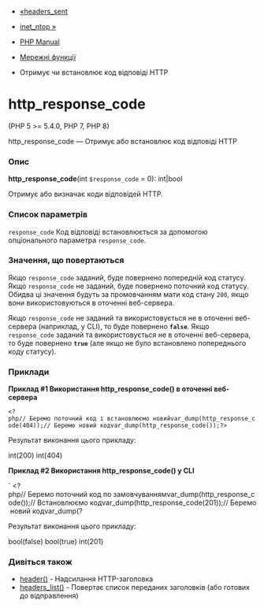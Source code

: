 - [«headers_sent](function.headers-sent.md)
- [inet_ntop »](function.inet-ntop.md)

- [PHP Manual](index.md)
- [Мережні функції](ref.network.md)
- Отримує чи встановлює код відповіді HTTP

# http_response_code

(PHP 5 \>= 5.4.0, PHP 7, PHP 8)

http_response_code — Отримує або встановлює код відповіді HTTP

### Опис

**http_response_code**(int `$response_code` = 0): int\|bool

Отримує або визначає коди відповідей HTTP.

### Список параметрів

`response_code`
Код відповіді встановлюється за допомогою опціонального параметра
`response_code`.

### Значення, що повертаються

Якщо `response_code` заданий, буде повернено попередній код статусу.
Якщо `response_code` не заданий, буде повернено поточний код статусу.
Обидва ці значення будуть за промовчанням мати код стану `200`, якщо вони
використовуються в оточенні веб-сервера.

Якщо `response_code` не заданий та використовується не в оточенні веб-сервера
(наприклад, у CLI), то буде повернено **`false`**. Якщо `response_code`
заданий та використовується не в оточенні веб-сервера, то буде повернено
**`true`** (але якщо не було встановлено попереднього коду статусу).

### Приклади

**Приклад #1 Використання **http_response_code()** в оточенні
веб-сервера**

` <?php// Беремо поточний код і встановлюємо новийvar_dump(http_response_code(404));// Беремо новий кодvar_dump(http_response_code());?> `

Результат виконання цього прикладу:

int(200)
int(404)

**Приклад #2 Використання **http_response_code()** у CLI**

` <?php// Беремо поточний код по замовчуваннямvar_dump(http_response_code());// Встановлюємо кодvar_dump(http_response_code(201));// Беремо новий кодvar_dump(?

Результат виконання цього прикладу:

bool(false)
bool(true)
int(201)

### Дивіться також

- [header()](function.header.md) - Надсилання HTTP-заголовка
- [headers_list()](function.headers-list.md) - Повертає список
переданих заголовків (або готових до відправлення)
